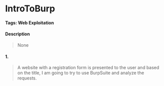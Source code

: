 # IntroToBurp

#### Tags: Web Exploitation

#### Description
> None

#### 1. 
> A website with a registration form is presented to the user and based on the title, I am going to try to use BurpSuite and analyze the requests. 